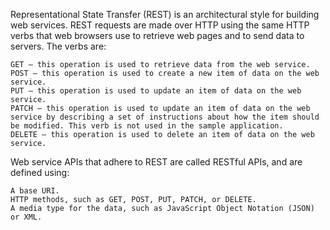 Representational State Transfer (REST) is an architectural style for building web services. REST requests are made over HTTP using the same HTTP verbs that web browsers use to retrieve web pages and to send data to servers. The verbs are:

    GET – this operation is used to retrieve data from the web service.
    POST – this operation is used to create a new item of data on the web service.
    PUT – this operation is used to update an item of data on the web service.
    PATCH – this operation is used to update an item of data on the web service by describing a set of instructions about how the item should be modified. This verb is not used in the sample application.
    DELETE – this operation is used to delete an item of data on the web service.

Web service APIs that adhere to REST are called RESTful APIs, and are defined using:

    A base URI.
    HTTP methods, such as GET, POST, PUT, PATCH, or DELETE.
    A media type for the data, such as JavaScript Object Notation (JSON) or XML.

